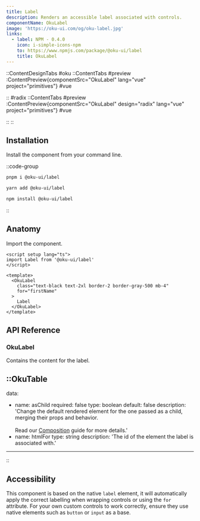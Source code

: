 ```yaml
---
title: Label
description: Renders an accessible label associated with controls.
componentName: OkuLabel
image: 'https://oku-ui.com/og/oku-label.jpg'
links:
  - label: NPM - 0.4.0
    icon: i-simple-icons-npm
    to: https://www.npmjs.com/package/@oku-ui/label
    title: OkuLabel
---
```


::ContentDesignTabs
#oku
::ContentTabs
#preview
:ContentPreview{componentSrc="OkuLabel" lang="vue" project="primitives"}
#vue
<!-- Autodocs{src="/primitives/OkuLabel/index.vue" lang="vue"} -->
::
#radix
::ContentTabs
#preview
:ContentPreview{componentSrc="OkuLabel" design="radix" lang="vue" project="primitives"}
#vue
<!-- Autodocs{src="/primitives/OkuLabel/radix.vue" lang="vue"} -->
::
::



## Installation

Install the component from your command line.

::code-group

```sh [pnpm]
pnpm i @oku-ui/label
```

```bash [yarn]
yarn add @oku-ui/label
```

```bash [npm]
npm install @oku-ui/label
```

::

## Anatomy

Import the component.

```vue
<script setup lang="ts">
import Label from '@oku-ui/label'
</script>

<template>
  <OkuLabel
    class="text-black text-2xl border-2 border-gray-500 mb-4"
    for="firstName"
  >
    Label
  </OkuLabel>
</template>
```

## API Reference

### OkuLabel
Contains the content for the label.

::OkuTable
---
data:
  - name: asChild
    required: false
    type: boolean
    default: false
    description: 'Change the default rendered element for the one passed as a child, merging their props and behavior.<br><br>Read our [Composition](../guides/composition) guide for more details.'
  - name: htmlFor
    type: string
    description: 'The id of the element the label is associated with.'
---
::

## Accessibility

This component is based on the native `label` element, it will automatically apply the correct labelling when wrapping controls or using the `for` attribute. For your own custom controls to work correctly, ensure they use native elements such as `button` or `input` as a base.